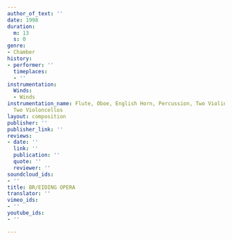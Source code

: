 ```yaml
---
author_of_text: ''
date: 1998
duration:
  m: 13
  s: 0
genre:
- Chamber
history:
- performer: ''
  timeplaces:
  - ''
instrumentation:
  Winds:
  - Winds
instrumentation_name: Flute, Oboe, English Horn, Percussion, Two Violins, Two Violas,
  Two Violoncellos
layout: composition
publisher: ''
publisher_link: ''
reviews:
- date: ''
  link: ''
  publication: ''
  quote: ''
  reviewer: ''
soundcloud_ids:
- ''
title: BR/EIDING OPERA
translator: ''
vimeo_ids:
- ''
youtube_ids:
- ''

---
```

